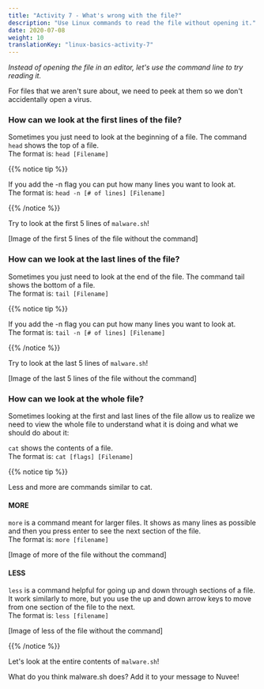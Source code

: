 ```yaml
---
title: "Activity 7 - What's wrong with the file?"
description: "Use Linux commands to read the file without opening it."
date: 2020-07-08
weight: 10
translationKey: "linux-basics-activity-7"
---
```


*Instead of opening the file in an editor, let's use the command line to try reading it.*

For files that we aren't sure about, we need to peek at them so we don't accidentally open a virus.

### How can we look at the first lines of the file?

Sometimes you just need to look at the beginning of a file. The command `head` shows the top of a file.  
The format is: `head [Filename]`

{{% notice tip %}} 

If you add the -n flag you can put how many lines you want to look at.  
The format is: `head -n [# of lines] [Filename]`

{{% /notice %}}

Try to look at the first 5 lines of `malware.sh`!

[Image of the first 5 lines of the file without the command]

### How can we look at the last lines of the file?

Sometimes you just need to look at the end of the file. The command tail shows the bottom of a file.  
The format is: `tail [Filename]`

{{% notice tip %}} 

If you add the -n flag you can put how many lines you want to look at.  
The format is: `tail -n [# of lines] [Filename]`

{{% /notice %}}

Try to look at the last 5 lines of `malware.sh`!

[Image of the last 5 lines of the file without the command]

### How can we look at the whole file?

Sometimes looking at the first and last lines of the file allow us to realize we need to view the whole file to understand what it is doing and what we should do about it:

`cat` shows the contents of a file.  
The format is: `cat [flags] [Filename]`

{{% notice tip %}} 

Less and more are commands similar to cat.

#### MORE

`more` is a command meant for larger files. It shows as many lines as possible and then you press enter to see the next section of the file.  
The format is: `more [filename]`

[Image of more of the file without the command]

#### LESS

`less` is a command helpful for going up and down through sections of a file. It work similarly to more, but you use the up and down arrow keys to move from one section of the file to the next.  
The format is: `less [filename]`

[Image of less of the file without the command]

{{% /notice %}}

Let's look at the entire contents of `malware.sh`!

What do you think malware.sh does? Add it to your message to Nuvee!

